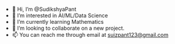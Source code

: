 - 👋 Hi, I’m @SudikshyaPant
- 👀 I’m interested in AI/ML/Data Science
- 🌱 I’m currently learning Mathematics
- 💞️ I’m looking to collaborate on a new project.
- 📫 You can reach me through email at suizpant123@gmail.com

<!---
SudikshyaPant/SudikshyaPant is a ✨ special ✨ repository because its `README.md` (this file) appears on your GitHub profile.
You can click the Preview link to take a look at your changes.
--->

